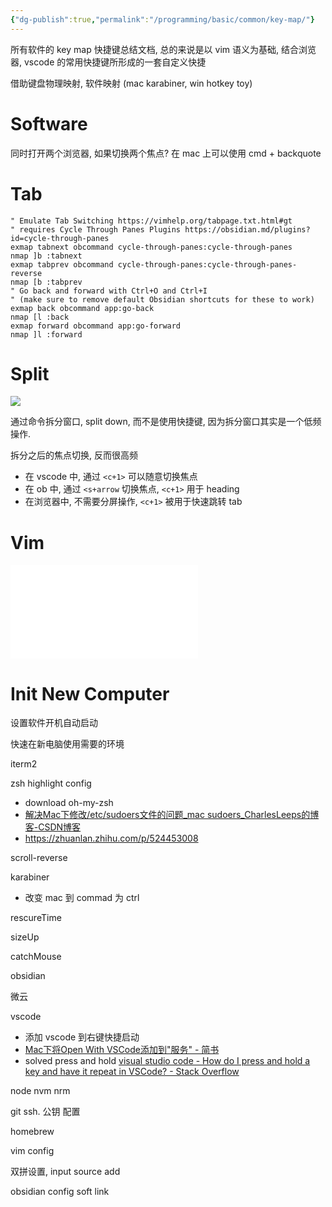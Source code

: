```yaml
---
{"dg-publish":true,"permalink":"/programming/basic/common/key-map/"}
---
```



所有软件的 key map 快捷键总结文档, 总的来说是以 vim 语义为基础, 结合浏览器, vscode 的常用快捷键所形成的一套自定义快捷

借助键盘物理映射, 软件映射 (mac karabiner, win hotkey toy)

# Software

同时打开两个浏览器, 如果切换两个焦点? 在 mac 上可以使用 cmd + backquote

# Tab

```vim
" Emulate Tab Switching https://vimhelp.org/tabpage.txt.html#gt
" requires Cycle Through Panes Plugins https://obsidian.md/plugins?id=cycle-through-panes
exmap tabnext obcommand cycle-through-panes:cycle-through-panes
nmap ]b :tabnext
exmap tabprev obcommand cycle-through-panes:cycle-through-panes-reverse
nmap [b :tabprev
" Go back and forward with Ctrl+O and Ctrl+I
" (make sure to remove default Obsidian shortcuts for these to work)
exmap back obcommand app:go-back
nmap [l :back
exmap forward obcommand app:go-forward
nmap ]l :forward
```

# Split

![](/img/user/programming/basic/common/key-map/image-20221125153330284.png)

通过命令拆分窗口, split down, 而不是使用快捷键, 因为拆分窗口其实是一个低频操作.

拆分之后的焦点切换, 反而很高频

+ 在 vscode 中, 通过 `<c+1>` 可以随意切换焦点
+ 在 ob 中, 通过 `<s+arrow` 切换焦点, `<c+1>` 用于 heading
+ 在浏览器中, 不需要分屏操作, `<c+1>` 被用于快速跳转 tab

# Vim

![vim-config](programming/basic/common/vim/vim-config.md#Key%20Map)

# Init New Computer

设置软件开机自动启动

快速在新电脑使用需要的环境

iterm2

zsh highlight config

+ download oh-my-zsh
+ [解决Mac下修改/etc/sudoers文件的问题\_mac sudoers\_CharlesLeeps的博客-CSDN博客](https://blog.csdn.net/sinat_36652514/article/details/91358520)
+ https://zhuanlan.zhihu.com/p/524453008

scroll-reverse

karabiner

+ 改变 mac 到 commad 为 ctrl

rescureTime

sizeUp

catchMouse

obsidian

微云

vscode

+ 添加 vscode 到右键快捷启动
+ [Mac下将Open With VSCode添加到"服务" - 简书](https://www.jianshu.com/p/97d802c9ce8b)
+ solved press and hold [visual studio code - How do I press and hold a key and have it repeat in VSCode? - Stack Overflow](https://stackoverflow.com/questions/39972335/how-do-i-press-and-hold-a-key-and-have-it-repeat-in-vscode)

node nvm nrm

git ssh. 公钥 配置

homebrew

vim config

双拼设置, input source add 

obsidian config soft link
